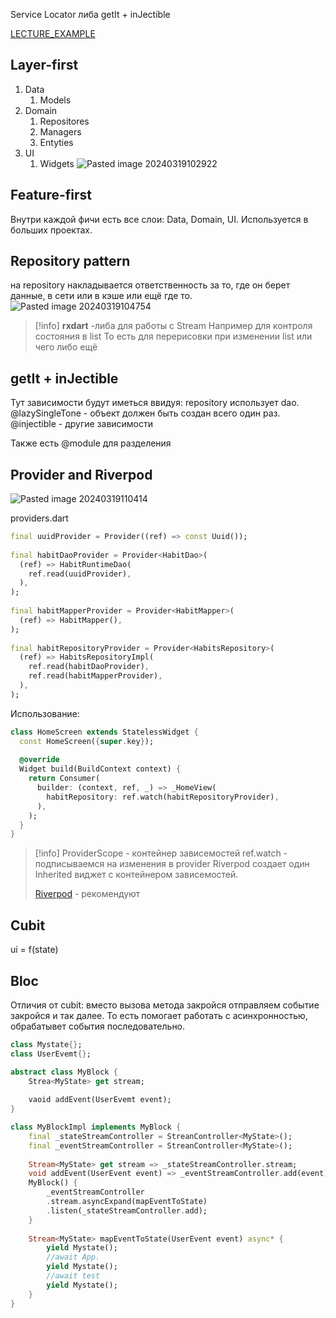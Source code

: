 Service Locator
либа getIt + inJectible

[LECTURE_EXAMPLE](https://github.com/alexsvdk/flutter_habits_arch_demo)
## Layer-first
1) Data
	1) Models
2) Domain
	1) Repositores
	2) Managers
	3) Entyties
3) UI 
	1) Widgets
![Pasted image 20240319102922](https://i.imgur.com/NChHjuS.png)
## Feature-first
Внутри каждой фичи есть все слои: Data, Domain, UI.
Используется в больших проектах.
## Repository pattern
на repository накладывается ответственность за то, где он берет данные, в сети или в кэше или ещё где то.
![Pasted image 20240319104754](https://i.imgur.com/8bKiKtj.png)
>[!info]
>**rxdart** -либа для работы с Stream
>Например для контроля состояния в list
>То есть для перерисовки при изменении list или чего либо ещё

## getIt + inJectible
Тут зависимости будут иметься ввидуя: repository использует dao.
@lazySingleTone - объект должен быть создан всего один раз.
@injectible - другие зависимости

Также есть @module для разделения

## Provider and Riverpod
![Pasted image 20240319110414](https://i.imgur.com/hU0jzIL.png)

providers.dart
```dart
final uuidProvider = Provider((ref) => const Uuid());  
  
final habitDaoProvider = Provider<HabitDao>(  
  (ref) => HabitRuntimeDao(  
    ref.read(uuidProvider),  
  ),  
);  
  
final habitMapperProvider = Provider<HabitMapper>(  
  (ref) => HabitMapper(),  
);  
  
final habitRepositoryProvider = Provider<HabitsRepository>(  
  (ref) => HabitsRepositoryImpl(  
    ref.read(habitDaoProvider),  
    ref.read(habitMapperProvider),  
  ),  
);
```

Использование:
```dart
class HomeScreen extends StatelessWidget {  
  const HomeScreen({super.key});  
  
  @override  
  Widget build(BuildContext context) {  
    return Consumer(  
      builder: (context, ref, _) => _HomeView(  
        habitRepository: ref.watch(habitRepositoryProvider),  
      ),  
    );  
  }  
}
```
>[!info]
>ProviderScope - контейнер зависемостей
>ref.watch - подписываемся на изменения в provider
>Riverpod создает один Inherited виджет с контейнером зависемостей.
>
>[Riverpod](https://riverpod.dev/docs/introduction/getting_started) - рекомендуют
## Cubit
ui = f(state)
## Bloc
Отличия от cubit:
вместо вызова метода закройся отправляем событие закройся и так далее.
То есть помогает работать с асинхронностью, обрабатывет события последовательно.
```dart
class Mystate{};
class UserEvemt{};

abstract class MyBlock {
	Strea<MyState> get stream;
	
	vaoid addEvent(UserEvemt event);
}

class MyBlockImpl implements MyBlock {
	final _stateStreamController = StreanController<MyState>();
	final _eventStreamController = StreanController<MyState>();
	
	Stream<MyState> get stream => _stateStreamController.stream;
	void addEvent(UserEvent event) => _eventStreamController.add(event);
	MyBlock() {	
		_eventStreamController
		.stream.asyncExpand(mapEventToState)
		.listen(_stateStreamController.add);
	}
	
	Stream<MyState> mapEventToState(UserEvent event) async* {
		yield Mystate();
		//await App.
		yield Mystate();
		//await test
		yield Mystate();
	}	
}
```